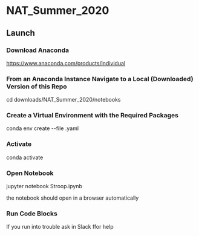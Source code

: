 # NAT_Summer_2020

## Launch

### Download Anaconda

https://www.anaconda.com/products/individual

### From an Anaconda Instance Navigate to a Local (Downloaded) Version of this Repo  

cd downloads/NAT_Summer_2020/notebooks

### Create a Virtual Environment with the Required Packages
conda env create --file <envname>.yaml

### Activate 

conda activate <envname>
  
### Open Notebook

jupyter notebook Stroop.ipynb

the notebook should open in a browser automatically

### Run Code Blocks

If you run into trouble ask in Slack ffor help
